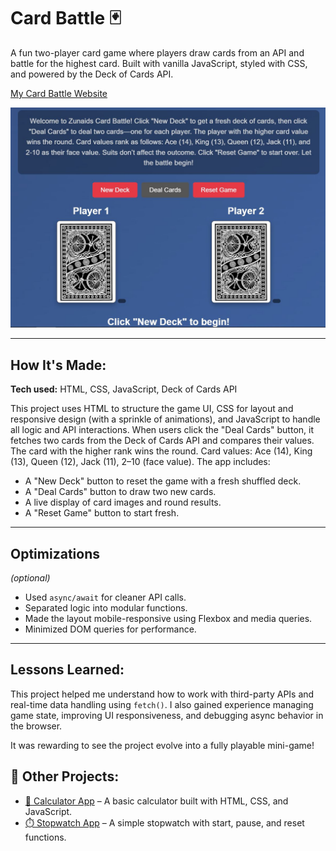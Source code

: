# Card Battle 🃏  
A fun two-player card game where players draw cards from an API and battle for the highest card. Built with vanilla JavaScript, styled with CSS, and powered by the Deck of Cards API.

<a href="https://zunaid990.github.io/zunaids-card-battle/" target="_blank">My Card Battle Website</a>



![Card Battle Screenshot](./img/screenshot.JPG)

---

## How It's Made:

**Tech used:** HTML, CSS, JavaScript, Deck of Cards API

This project uses HTML to structure the game UI, CSS for layout and responsive design (with a sprinkle of animations), and JavaScript to handle all logic and API interactions. When users click the "Deal Cards" button, it fetches two cards from the Deck of Cards API and compares their values. The card with the higher rank wins the round.
 Card values: Ace (14), King (13), Queen (12), Jack (11), 2–10 (face value).
The app includes:
- A "New Deck" button to reset the game with a fresh shuffled deck.
- A "Deal Cards" button to draw two new cards.
- A live display of card images and round results.
- A "Reset Game" button to start fresh.

---

## Optimizations  
*(optional)*  
- Used `async/await` for cleaner API calls.
- Separated logic into modular functions.
- Made the layout mobile-responsive using Flexbox and media queries.
- Minimized DOM queries for performance.

---

## Lessons Learned:

This project helped me understand how to work with third-party APIs and real-time data handling using `fetch()`. I also gained experience managing game state, improving UI responsiveness, and debugging async behavior in the browser.

It was rewarding to see the project evolve into a fully playable mini-game!

## 🔗 Other Projects: 


- [🧮 Calculator App](https://zunaid990.github.io/calculator-app/) – A basic calculator built with HTML, CSS, and JavaScript.
- [⏱️ Stopwatch App](https://zunaid990.github.io/Stopwatch-app/) – A simple stopwatch with start, pause, and reset functions.




